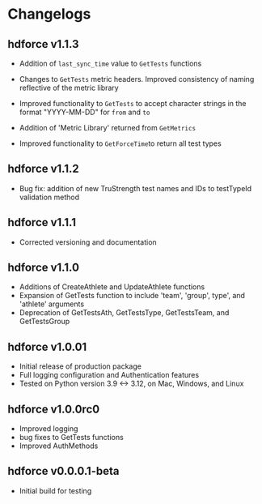 # Changelogs

## hdforce v1.1.3

* Addition of `last_sync_time` value to `GetTests` functions

* Changes to `GetTests` metric headers. Improved consistency of naming reflective of the metric library

* Improved functionality to `GetTests` to accept character strings in the format "YYYY-MM-DD" for `from` and `to`

* Addition of 'Metric Library' returned from `GetMetrics` 

* Improved functionality to `GetForceTime`to return all test types

## hdforce v1.1.2

* Bug fix: addition of new TruStrength test names and IDs to testTypeId validation method

## hdforce v1.1.1

* Corrected versioning and documentation

## hdforce v1.1.0

* Additions of CreateAthlete and UpdateAthlete functions
* Expansion of GetTests function to include 'team', 'group', type', and 'athlete' arguments
* Deprecation of GetTestsAth, GetTestsType, GetTestsTeam, and GetTestsGroup

## hdforce v1.0.01

* Initial release of production package
* Full logging configuration and Authentication features
* Tested on Python version 3.9 <-> 3.12, on Mac, Windows, and Linux

## hdforce v1.0.0rc0

* Improved logging
* bug fixes to GetTests functions
* Improved AuthMethods

## hdforce v0.0.0.1-beta

* Initial build for testing